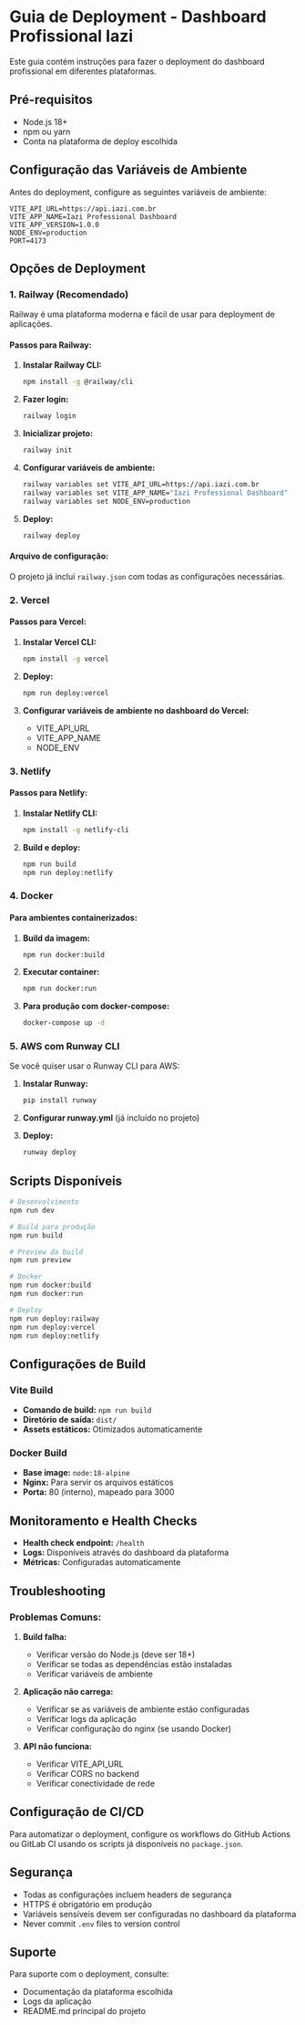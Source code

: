 # Guia de Deployment - Dashboard Profissional Iazi

Este guia contém instruções para fazer o deployment do dashboard profissional em diferentes plataformas.

## Pré-requisitos

- Node.js 18+
- npm ou yarn
- Conta na plataforma de deploy escolhida

## Configuração das Variáveis de Ambiente

Antes do deployment, configure as seguintes variáveis de ambiente:

```env
VITE_API_URL=https://api.iazi.com.br
VITE_APP_NAME=Iazi Professional Dashboard
VITE_APP_VERSION=1.0.0
NODE_ENV=production
PORT=4173
```

## Opções de Deployment

### 1. Railway (Recomendado)

Railway é uma plataforma moderna e fácil de usar para deployment de aplicações.

#### Passos para Railway:

1. **Instalar Railway CLI:**
   ```bash
   npm install -g @railway/cli
   ```

2. **Fazer login:**
   ```bash
   railway login
   ```

3. **Inicializar projeto:**
   ```bash
   railway init
   ```

4. **Configurar variáveis de ambiente:**
   ```bash
   railway variables set VITE_API_URL=https://api.iazi.com.br
   railway variables set VITE_APP_NAME="Iazi Professional Dashboard"
   railway variables set NODE_ENV=production
   ```

5. **Deploy:**
   ```bash
   railway deploy
   ```

#### Arquivo de configuração:
O projeto já inclui `railway.json` com todas as configurações necessárias.

### 2. Vercel

#### Passos para Vercel:

1. **Instalar Vercel CLI:**
   ```bash
   npm install -g vercel
   ```

2. **Deploy:**
   ```bash
   npm run deploy:vercel
   ```

3. **Configurar variáveis de ambiente no dashboard do Vercel:**
   - VITE_API_URL
   - VITE_APP_NAME
   - NODE_ENV

### 3. Netlify

#### Passos para Netlify:

1. **Instalar Netlify CLI:**
   ```bash
   npm install -g netlify-cli
   ```

2. **Build e deploy:**
   ```bash
   npm run build
   npm run deploy:netlify
   ```

### 4. Docker

#### Para ambientes containerizados:

1. **Build da imagem:**
   ```bash
   npm run docker:build
   ```

2. **Executar container:**
   ```bash
   npm run docker:run
   ```

3. **Para produção com docker-compose:**
   ```bash
   docker-compose up -d
   ```

### 5. AWS com Runway CLI

Se você quiser usar o Runway CLI para AWS:

1. **Instalar Runway:**
   ```bash
   pip install runway
   ```

2. **Configurar runway.yml** (já incluído no projeto)

3. **Deploy:**
   ```bash
   runway deploy
   ```

## Scripts Disponíveis

```bash
# Desenvolvimento
npm run dev

# Build para produção
npm run build

# Preview da build
npm run preview

# Docker
npm run docker:build
npm run docker:run

# Deploy
npm run deploy:railway
npm run deploy:vercel
npm run deploy:netlify
```

## Configurações de Build

### Vite Build
- **Comando de build:** `npm run build`
- **Diretório de saída:** `dist/`
- **Assets estáticos:** Otimizados automaticamente

### Docker Build
- **Base image:** `node:18-alpine`
- **Nginx:** Para servir os arquivos estáticos
- **Porta:** 80 (interno), mapeado para 3000

## Monitoramento e Health Checks

- **Health check endpoint:** `/health`
- **Logs:** Disponíveis através do dashboard da plataforma
- **Métricas:** Configuradas automaticamente

## Troubleshooting

### Problemas Comuns:

1. **Build falha:**
   - Verificar versão do Node.js (deve ser 18+)
   - Verificar se todas as dependências estão instaladas
   - Verificar variáveis de ambiente

2. **Aplicação não carrega:**
   - Verificar se as variáveis de ambiente estão configuradas
   - Verificar logs da aplicação
   - Verificar configuração do nginx (se usando Docker)

3. **API não funciona:**
   - Verificar VITE_API_URL
   - Verificar CORS no backend
   - Verificar conectividade de rede

## Configuração de CI/CD

Para automatizar o deployment, configure os workflows do GitHub Actions ou GitLab CI usando os scripts já disponíveis no `package.json`.

## Segurança

- Todas as configurações incluem headers de segurança
- HTTPS é obrigatório em produção
- Variáveis sensíveis devem ser configuradas no dashboard da plataforma
- Never commit `.env` files to version control

## Suporte

Para suporte com o deployment, consulte:
- Documentação da plataforma escolhida
- Logs da aplicação
- README.md principal do projeto 